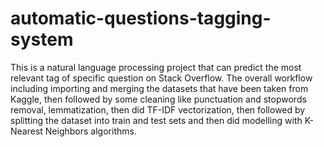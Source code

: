 # automatic-questions-tagging-system
This is a natural language processing project that can predict the most relevant tag of specific question on Stack Overflow. The overall workflow including importing and merging the datasets that have been taken from Kaggle, then followed by some cleaning like punctuation and stopwords removal, lemmatization, then did TF-IDF vectorization, then followed by splitting the dataset into train and test sets and then did modelling with K-Nearest Neighbors algorithms.